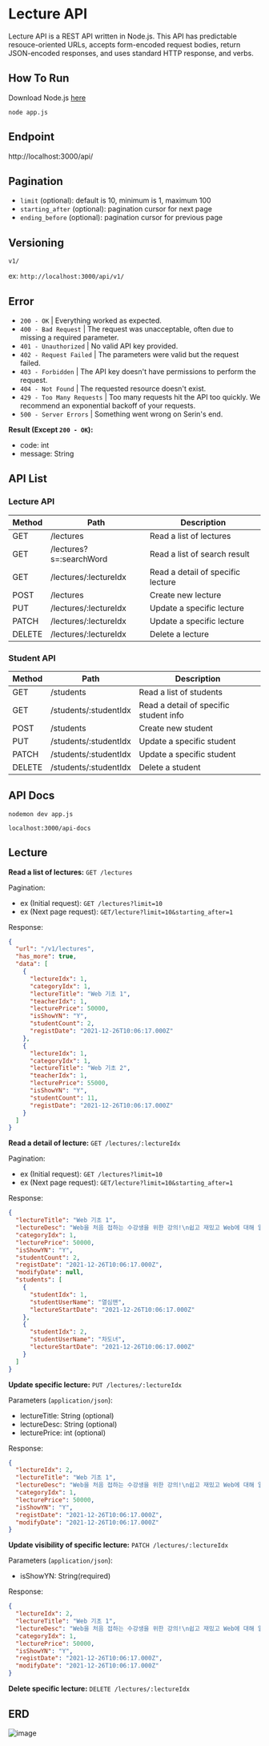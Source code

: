 # Lecture API

Lecture API is a REST API written in Node.js.
This API has predictable resouce-oriented URLs, accepts form-encoded request bodies, return JSON-encoded responses, and uses standard HTTP response, and verbs.

## How To Run

Download Node.js [here](https://nodejs.org/en/download/)

```
node app.js
```

## Endpoint

http://localhost:3000/api/

## Pagination

- `limit` (optional): default is 10, minimum is 1, maximum 100
- `starting_after` (optional): pagination cursor for next page
- `ending_before` (optional): pagination cursor for previous page

## Versioning

`v1/`

ex: `http://localhost:3000/api/v1/`

## Error

- `200 - OK` | Everything worked as expected.
- `400 - Bad Request` | The request was unacceptable, often due to missing a required parameter.
- `401 - Unauthorized` | No valid API key provided.
- `402 - Request Failed` | The parameters were valid but the request failed.
- `403 - Forbidden` | The API key doesn't have permissions to perform the request.
- `404 - Not Found` | The requested resource doesn't exist.
- `429 - Too Many Requests` | Too many requests hit the API too quickly. We recommend an exponential backoff of your requests.
- `500 - Server Errors` | Something went wrong on Serin's end.

**Result (Except `200 - OK`):**

- code: int
- message: String

## API List

### Lecture API

| Method | Path                    | Description                       |
| ------ | ----------------------- | --------------------------------- |
| GET    | /lectures               | Read a list of lectures           |
| GET    | /lectures?s=:searchWord | Read a list of search result      |
| GET    | /lectures/:lectureIdx   | Read a detail of specific lecture |
| POST   | /lectures               | Create new lecture                |
| PUT    | /lectures/:lectureIdx   | Update a specific lecture         |
| PATCH  | /lectures/:lectureIdx   | Update a specific lecture         |
| DELETE | /lectures/:lectureIdx   | Delete a lecture                  |

### Student API

| Method | Path                  | Description                            |
| ------ | --------------------- | -------------------------------------- |
| GET    | /students             | Read a list of students                |
| GET    | /students/:studentIdx | Read a detail of specific student info |
| POST   | /students             | Create new student                     |
| PUT    | /students/:studentIdx | Update a specific student              |
| PATCH  | /students/:studentIdx | Update a specific student              |
| DELETE | /students/:studentIdx | Delete a student                       |

## API Docs

```
nodemon dev app.js
```

```
localhost:3000/api-docs
```

## Lecture

**Read a list of lectures:** `GET /lectures`

Pagination:

- ex (Initial request): `GET /lectures?limit=10`
- ex (Next page request): `GET/lecture?limit=10&starting_after=1`

Response:

```json
{
  "url": "/v1/lectures",
  "has_more": true,
  "data": [
    {
      "lectureIdx": 1,
      "categoryIdx": 1,
      "lectureTitle": "Web 기초 1",
      "teacherIdx": 1,
      "lecturePrice": 50000,
      "isShowYN": "Y",
      "studentCount": 2,
      "registDate": "2021-12-26T10:06:17.000Z"
    },
    {
      "lectureIdx": 1,
      "categoryIdx": 1,
      "lectureTitle": "Web 기초 2",
      "teacherIdx": 1,
      "lecturePrice": 55000,
      "isShowYN": "Y",
      "studentCount": 11,
      "registDate": "2021-12-26T10:06:17.000Z"
    }
  ]
}
```

**Read a detail of lecture:** `GET /lectures/:lectureIdx`

Pagination:

- ex (Initial request): `GET /lectures?limit=10`
- ex (Next page request): `GET/lecture?limit=10&starting_after=1`

Response:

```json
{
  "lectureTitle": "Web 기초 1",
  "lectureDesc": "Web을 처음 접하는 수강생을 위한 강의!\n쉽고 재밌고 Web에 대해 알아보자!",
  "categoryIdx": 1,
  "lecturePrice": 50000,
  "isShowYN": "Y",
  "studentCount": 2,
  "registDate": "2021-12-26T10:06:17.000Z",
  "modifyDate": null,
  "students": [
    {
      "studentIdx": 1,
      "studentUserName": "열심맨",
      "lectureStartDate": "2021-12-26T10:06:17.000Z"
    },
    {
      "studentIdx": 2,
      "studentUserName": "차도녀",
      "lectureStartDate": "2021-12-26T10:06:17.000Z"
    }
  ]
}
```

**Update specific lecture:** `PUT /lectures/:lectureIdx`

Parameters (`application/json`):

- lectureTitle: String (optional)
- lectureDesc: String (optional)
- lecturePrice: int (optional)

Response:

```json
{
  "lectureIdx": 2,
  "lectureTitle": "Web 기초 1",
  "lectureDesc": "Web을 처음 접하는 수강생을 위한 강의!\n쉽고 재밌고 Web에 대해 알아보자!",
  "categoryIdx": 1,
  "lecturePrice": 50000,
  "isShowYN": "Y",
  "registDate": "2021-12-26T10:06:17.000Z",
  "modifyDate": "2021-12-26T10:06:17.000Z"
}
```

**Update visibility of specific lecture:** `PATCH /lectures/:lectureIdx`

Parameters (`application/json`):

- isShowYN: String(required)

Response:

```json
{
  "lectureIdx": 2,
  "lectureTitle": "Web 기초 1",
  "lectureDesc": "Web을 처음 접하는 수강생을 위한 강의!\n쉽고 재밌고 Web에 대해 알아보자!",
  "categoryIdx": 1,
  "lecturePrice": 50000,
  "isShowYN": "Y",
  "registDate": "2021-12-26T10:06:17.000Z",
  "modifyDate": "2021-12-26T10:06:17.000Z"
}
```

**Delete specific lecture:** `DELETE /lectures/:lectureIdx`

## ERD

![image](https://user-images.githubusercontent.com/45909171/147907734-b527f2e4-5f26-4304-8585-5ee27769f87a.png)

```

```
